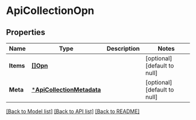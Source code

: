# ApiCollectionOpn

## Properties
Name | Type | Description | Notes
------------ | ------------- | ------------- | -------------
**Items** | [**[]Opn**](Opn.md) |  | [optional] [default to null]
**Meta** | [***ApiCollectionMetadata**](ApiCollectionMetadata.md) |  | [optional] [default to null]

[[Back to Model list]](../README.md#documentation-for-models) [[Back to API list]](../README.md#documentation-for-api-endpoints) [[Back to README]](../README.md)


